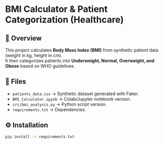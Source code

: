 # BMI Calculator & Patient Categorization (Healthcare)

## 📌 Overview
This project calculates **Body Mass Index (BMI)** from synthetic patient data (weight in kg, height in cm).  
It then categorizes patients into **Underweight, Normal, Overweight, and Obese** based on WHO guidelines.

## 📂 Files
- `patients_data.csv` → Synthetic dataset generated with Faker.
- `BMI_Calculator.ipynb` → Colab/Jupyter notebook version.
- `src/bmi_analysis.py` → Python script version.
- `requirements.txt` → Dependencies.

## ⚙️ Installation
```bash
pip install -r requirements.txt
